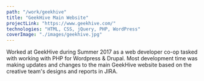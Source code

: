 ```yaml
---
path: "/work/geekhive"
title: "GeekHive Main Website"
projectLink: "https://www.geekhive.com/"
technologies: "HTML, CSS, jQuery, PHP, WordPress"
coverImage: "./images/geekhive.jpg"
---
```

Worked at GeekHive during Summer 2017 as a web developer co-op tasked with working with PHP for Wordpress & Drupal. Most development time was making updates and changes to the main GeekHive website based on the creative team's designs and reports in JIRA.